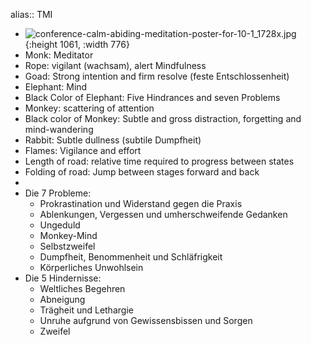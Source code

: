 alias:: TMI

- ![conference-calm-abiding-meditation-poster-for-10-1_1728x.jpg](../assets/conference-calm-abiding-meditation-poster-for-10-1_1728x_1653653203953_0.jpg){:height 1061, :width 776}
- Monk: Meditator
- Rope: vigilant (wachsam), alert Mindfulness
- Goad: Strong intention and firm resolve (feste Entschlossenheit)
- Elephant: Mind
- Black Color of Elephant: Five Hindrances and seven Problems
- Monkey: scattering of attention
- Black color of Monkey: Subtle and gross distraction, forgetting and mind-wandering
- Rabbit: Subtle dullness (subtile Dumpfheit)
- Flames: Vigilance and effort
- Length of road: relative time required to progress between states
- Folding of road: Jump between stages forward and back
-
- Die 7 Probleme:
	- Prokrastination und Widerstand gegen die Praxis
	- Ablenkungen, Vergessen und umherschweifende Gedanken
	- Ungeduld
	- Monkey-Mind
	- Selbstzweifel
	- Dumpfheit, Benommenheit und Schläfrigkeit
	- Körperliches Unwohlsein
- Die 5 Hindernisse:
	- Weltliches Begehren
	- Abneigung
	- Trägheit und Lethargie
	- Unruhe aufgrund von Gewissensbissen und Sorgen
	- Zweifel
